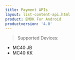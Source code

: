 ```yaml
---
title: Payment APIs
layout: list-content-api.html
product: EMDK For Android
productversion: '4.0'
---
```


>Supported Devices:
* MC40 JB
* MC40 KK







